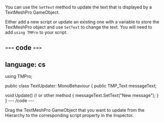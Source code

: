 You can use the `SetText` method to update the text that is displayed by a TextMeshPro GameObject.

Either add a new script or update an existing one with a variable to store the TextMeshPro object and use `SetText` to change the text. You will need to add `using TMPro` to your script. 

--- code ---
---
language: cs
---
using TMPro;

public class TextUpdater: MonoBehaviour
{
  public TMP_Text messageText;

  void Update() // or other method
  {
    messageText.SetText("New message");
  }
}
--- /code ---


Drag the TextMeshPro GameObject that you want to update from the Hierarchy to the corresponding script property in the Inspector. 

